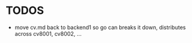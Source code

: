 # TODOS
- move cv.md back to backend1 so go can breaks it down, distributes across cv8001, cv8002, ...